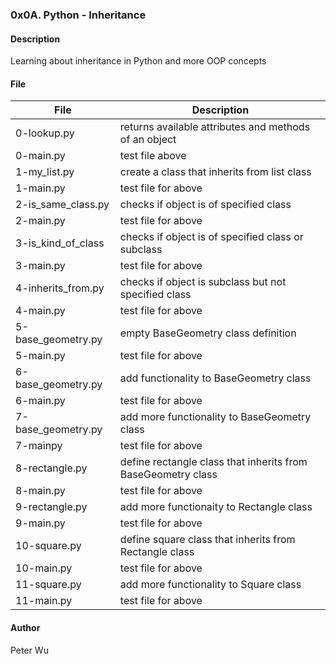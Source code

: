 ### 0x0A. Python - Inheritance

#### Description
Learning about inheritance in Python and more OOP concepts


#### File
File | Description
---|---
0-lookup.py | returns available attributes and methods of an object
0-main.py | test file above
1-my\_list.py | create a class that inherits from list class
1-main.py | test file for above
2-is\_same\_class.py | checks if object is of specified class
2-main.py | test file for above
3-is\_kind\_of\_class | checks if object is of specified class or subclass
3-main.py | test file for above
4-inherits\_from.py | checks if object is subclass but not specified class
4-main.py | test file for above
5-base\_geometry.py | empty BaseGeometry class definition
5-main.py | test file for above
6-base\_geometry.py | add functionality to BaseGeometry class
6-main.py | test file for above
7-base\_geometry.py | add more functionality to BaseGeometry class
7-mainpy | test file for above
8-rectangle.py | define rectangle class that inherits from BaseGeometry class
8-main.py | test file for above
9-rectangle.py | add more functionaity to Rectangle class
9-main.py | test file for above
10-square.py | define square class that inherits from Rectangle class
10-main.py | test file for above
11-square.py | add more functionality to Square class
11-main.py | test file for above

#### Author
Peter Wu
